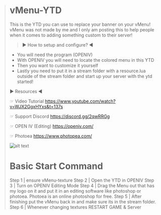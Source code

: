> # vMenu-YTD
> This is the YTD you can use to replace your banner on your vMenu! vMenu was not made by me and I only am posting this to help people when it comes to adding something custom to their server!
> 
> > ► How to setup and configure? ◄
> - You will need the program (OPENIV)
> - With OPENIV you will need to locate the colored menu in this YTD
> - Then you want to customize it yourself
> - Lastly you need to put it in a stream folder with a resource.lua outside of the stream folder and start up your server with the ytd started!
> 
> ► Resources ◄
> 
> ☞ Video Tutorial
> https://www.youtube.com/watch?v=WJX2GgxHYxs&t=137s
> 
> ☞ Support Discord
> https://discord.gg/2qwRRGg
> 
> ☞ OPEN IV (Editing)
> https://openiv.com/ 
> 
> ☞ Photoea
> https://www.photopea.com/
> 
> ![alt text](https://camo.githubusercontent.com/e9502420c93a4ca71cb28eacca29b1d6ae64fa15/68747470733a2f2f692e6779617a6f2e636f6d2f63363064333333353130373866326330346136303663333937653961373034612e706e67)
> 
> 
> # Basic Start Command #
> Step 1 | ensure vMenu-texture
> Step 2 | Open the YTD in OPENIV
> Step 3 | Turn on OPENIV Editing Mode
> Step 4 | Drag the Menu out that has my logo on it and put it in an editing software like photoshop or photoea. Photoea is an online photoshop for free.
> Step 5 | After finishing put the vMenu back in and make sure its in the stream folder.
> Step 6 | Whenever changing textures RESTART GAME & Server
